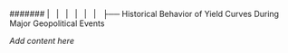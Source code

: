 ####### |   |   |   |   |   |   ├── Historical Behavior of Yield Curves During Major Geopolitical Events

*Add content here*